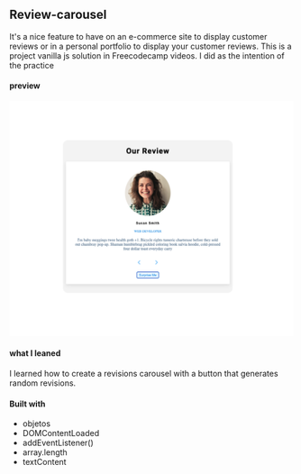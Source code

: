 ## Review-carousel

It's a nice feature to have on an e-commerce site to display customer reviews or in a personal portfolio to display your customer reviews.
This is a project vanilla js solution in Freecodecamp videos. I did as the intention of the practice

#### preview
![](./Screenshot.png)

#### what I leaned 

 I learned how to create a revisions carousel with a button that generates random revisions.
 
#### Built with 

- objetos
- DOMContentLoaded
- addEventListener()
- array.length
- textContent

